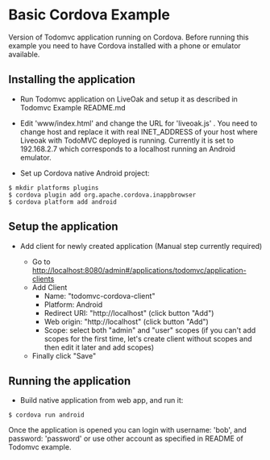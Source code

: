 Basic Cordova Example
=====================

Version of Todomvc application running on Cordova. Before running this example you need to have Cordova installed with a phone or emulator available.

Installing the application
--------------------------

* Run Todomvc application on LiveOak and setup it as described in Todomvc Example README.md

* Edit 'www/index.html' and change the URL for 'liveoak.js' . You need to change host and replace it with real INET_ADDRESS of your host where Liveoak with TodoMVC deployed is running. Currently it is set to 192.168.2.7 which corresponds to a localhost running an Android emulator.

* Set up Cordova native Android project:

```shell
$ mkdir platforms plugins
$ cordova plugin add org.apache.cordova.inappbrowser
$ cordova platform add android
````

Setup the application
---------------------
* Add client for newly created application (Manual step currently required)

  * Go to [http://localhost:8080/admin#/applications/todomvc/application-clients](http://localhost:8080/admin#/applications/todomvc/application-clients)
  * Add Client
    * Name: "todomvc-cordova-client"
    * Platform: Android
    * Redirect URI: "http://localhost" (click button "Add")
    * Web origin: "http://localhost" (click button "Add")
    * Scope: select both "admin" and "user" scopes (if you can't add scopes for the first time, let's create client without scopes and then edit it later and add scopes)
   * Finally click "Save"

Running the application
-----------------------

* Build native application from web app, and run it:

```shell
$ cordova run android
````


Once the application is opened you can login with username: 'bob', and password: 'password' or use other account as specified in README of Todomvc example.
